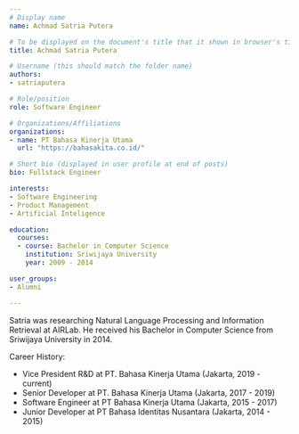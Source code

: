 ```yaml
---
# Display name
name: Achmad Satria Putera

# To be displayed on the document's title that it shown in browser's title bar
title: Achmad Satria Putera

# Username (this should match the folder name)
authors:
- satriaputera

# Role/position
role: Software Engineer

# Organizations/Affiliations
organizations:
- name: PT Bahasa Kinerja Utama
  url: "https://bahasakita.co.id/"

# Short bio (displayed in user profile at end of posts)
bio: Fullstack Engineer

interests:
- Software Engineering
- Product Management
- Artificial Inteligence

education:
  courses:
  - course: Bachelor in Computer Science
    institution: Sriwijaya University
    year: 2009 - 2014

user_groups:
- Alumni

---
```


<!--- Biography --->

Satria was researching Natural Language Processing and Information Retrieval at AIRLab.
He received his Bachelor in Computer Science from Sriwijaya University in 2014.

Career History:

- Vice President R&D at PT. Bahasa Kinerja Utama (Jakarta, 2019 - current)
- Senior Developer at PT. Bahasa Kinerja Utama (Jakarta, 2017 - 2019)
- Software Engineer at PT Bahasa Kinerja Utama (Jakarta, 2015 - 2017)
- Junior Developer at PT Bahasa Identitas Nusantara (Jakarta, 2014 - 2015)



